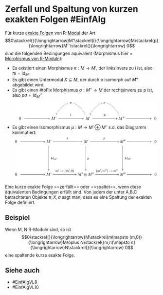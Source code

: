 # Zerfall und Spaltung von kurzen exakten Folgen #EinfAlg
Für kurze [exakte Folgen](Einf.%20Alg/Definition/Exakte%20Folgen.md) von R-[Modul](Einf.%20Alg/Definition/Moduln%20%C3%BCber%20Ringen.md) der Art $$0\stackrel{}{\longrightarrow}M'\stackrel{i}{\longrightarrow}M\stackrel{p}{\longrightarrow}M''\stackrel{}{\longrightarrow} 0$$ 
sind die folgenden Bedingungen äquivalent (Morphismus hier = [Morphismus von R-Moduln](Einf.%20Alg/Definition/Morphismus%20von%20R-Moduln.md)):
- Es existiert einen Morphismus $\pi:M\to M'$, der linksinvers zu i ist, also $\pi i=\text{Id}_{M'}$.
- Es gibt einen Untermodul $X\subseteq M$, der durch p isomorph auf $M''$ abgebildet wird.
- Es gibt einen #toFix Morphismus $\sigma:M''\to M$ der rechtsinvers zu p ist, also $p\sigma=\text{Id}_{M'}''$
![](Res/Pasted%20image%2020201128100706.png) 
- Es gibt einen Isomorphismus $\mu:M\to M'\oplus M''$ s.d. das Diagramm kommutiert:
![](Res/Pasted%20image%2020201205073658.png)

Eine kurze exakte Folge ==zerfällt== oder ==spaltet==, wenn diese äquivalenten Bedingungen erfüllt sind. Von jedem der unter A,B,C betrachteten Objekte $\pi,X,\sigma$ sagt man, dass es eine Spaltung der exakten Folge definiert.
## Beispiel
Wenn M, N R-Moduln sind, so ist
$$0\stackrel{}{\longrightarrow}M\stackrel{m\mapsto (m,0)}{\longrightarrow}M\oplus N\stackrel{(m,n)\mapsto n}{\longrightarrow}N\stackrel{}{\longrightarrow} 0$$ 
eine spaltende kurze exakte Folge.
## Siehe auch
- #EinfAlgVL8 
- #EinfAlgVL10 